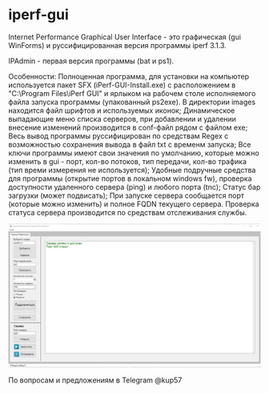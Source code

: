 # iperf-gui
Internet Performance Graphical User Interface - это графическая (gui WinForms) и руссифицированная версия программы iperf 3.1.3. 

IPAdmin - первая версия программы (bat и ps1).

Особенности:
Полноценная программа, для установки на компьютер используется пакет SFX (iPerf-GUI-Install.exe) с расположением в "C:\Program Files\iPerf GUI\" и ярлыком на рабочем столе исполняемого файла запуска программы (упакованный ps2exe). В директории images находится файл шрифтов и используемых иконок;
Динамическое выпадающие меню списка серверов, при добавлении и удалении внесение изменений производится в conf-файл рядом с файлом exe;
Весь вывод программы руссифицирован по средствам Regex с возможностью сохранения вывода в файл txt с временм запуска;
Все ключи программы имеют свои значения по умолчанию, которые можно изменить в gui - порт, кол-во потоков, тип передачи, кол-во трафика (тип времи измерения не используется);
Удобные подручные средства для программы (открытие портов в локальном windows fw), проверка доступности удаленного сервера (ping) и любого порта (tnc);
Статус бар загрузки (может подвисать);
При запуске сервера сообщается порт (которые можно изменить) и полное FQDN текущего сервера. Проверка статуса сервера производится по средствам отслеживания службы.

![Image alt](https://github.com/Lifailon/iperf-gui/blob/rsa/Interface-iperf-GUI.jpg)

По вопросам и предложениям в Telegram @kup57
